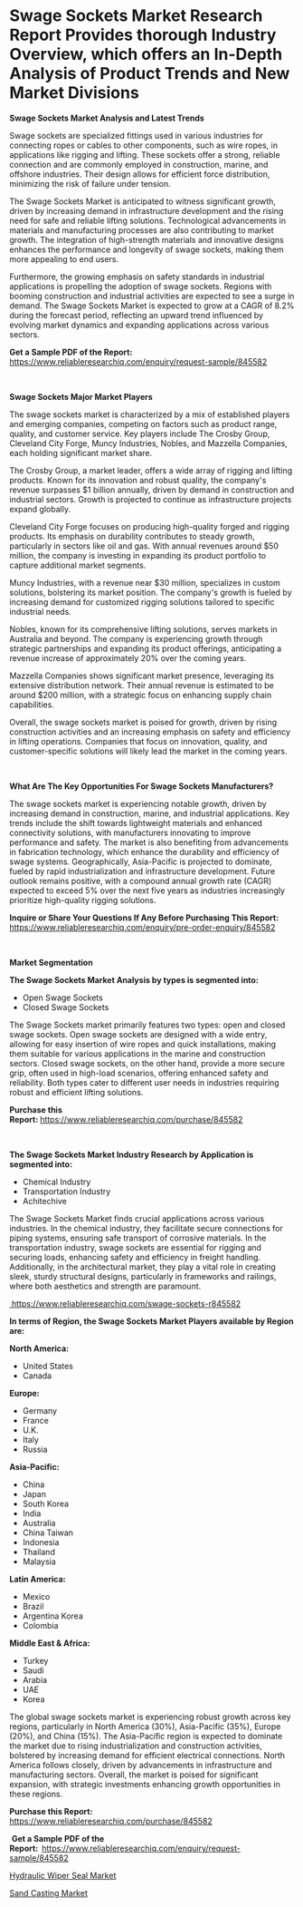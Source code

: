 <p><h1>Swage Sockets Market Research Report Provides thorough Industry Overview, which offers an In-Depth Analysis of Product Trends and New Market Divisions</h1></p><p><strong>Swage Sockets Market Analysis and Latest Trends</strong></p>
<p><p>Swage sockets are specialized fittings used in various industries for connecting ropes or cables to other components, such as wire ropes, in applications like rigging and lifting. These sockets offer a strong, reliable connection and are commonly employed in construction, marine, and offshore industries. Their design allows for efficient force distribution, minimizing the risk of failure under tension.</p><p>The Swage Sockets Market is anticipated to witness significant growth, driven by increasing demand in infrastructure development and the rising need for safe and reliable lifting solutions. Technological advancements in materials and manufacturing processes are also contributing to market growth. The integration of high-strength materials and innovative designs enhances the performance and longevity of swage sockets, making them more appealing to end users.</p><p>Furthermore, the growing emphasis on safety standards in industrial applications is propelling the adoption of swage sockets. Regions with booming construction and industrial activities are expected to see a surge in demand. The Swage Sockets Market is expected to grow at a CAGR of 8.2% during the forecast period, reflecting an upward trend influenced by evolving market dynamics and expanding applications across various sectors.</p></p>
<p><strong>Get a Sample PDF of the Report:&nbsp;</strong> <a href="https://www.reliableresearchiq.com/enquiry/request-sample/845582?utm_campaign=1837&utm_medium=2&utm_source=Github&utm_content=ia&utm_term=17022025&utm_id=swage-sockets">https://www.reliableresearchiq.com/enquiry/request-sample/845582</a></p>
<p>&nbsp;</p>
<p><strong>Swage Sockets Major Market Players</strong></p>
<p><p>The swage sockets market is characterized by a mix of established players and emerging companies, competing on factors such as product range, quality, and customer service. Key players include The Crosby Group, Cleveland City Forge, Muncy Industries, Nobles, and Mazzella Companies, each holding significant market share.</p><p>The Crosby Group, a market leader, offers a wide array of rigging and lifting products. Known for its innovation and robust quality, the company's revenue surpasses $1 billion annually, driven by demand in construction and industrial sectors. Growth is projected to continue as infrastructure projects expand globally.</p><p>Cleveland City Forge focuses on producing high-quality forged and rigging products. Its emphasis on durability contributes to steady growth, particularly in sectors like oil and gas. With annual revenues around $50 million, the company is investing in expanding its product portfolio to capture additional market segments.</p><p>Muncy Industries, with a revenue near $30 million, specializes in custom solutions, bolstering its market position. The company's growth is fueled by increasing demand for customized rigging solutions tailored to specific industrial needs.</p><p>Nobles, known for its comprehensive lifting solutions, serves markets in Australia and beyond. The company is experiencing growth through strategic partnerships and expanding its product offerings, anticipating a revenue increase of approximately 20% over the coming years.</p><p>Mazzella Companies shows significant market presence, leveraging its extensive distribution network. Their annual revenue is estimated to be around $200 million, with a strategic focus on enhancing supply chain capabilities.</p><p>Overall, the swage sockets market is poised for growth, driven by rising construction activities and an increasing emphasis on safety and efficiency in lifting operations. Companies that focus on innovation, quality, and customer-specific solutions will likely lead the market in the coming years.</p></p>
<p>&nbsp;</p>
<p><strong>What Are The Key Opportunities For Swage Sockets Manufacturers?</strong></p>
<p><p>The swage sockets market is experiencing notable growth, driven by increasing demand in construction, marine, and industrial applications. Key trends include the shift towards lightweight materials and enhanced connectivity solutions, with manufacturers innovating to improve performance and safety. The market is also benefiting from advancements in fabrication technology, which enhance the durability and efficiency of swage systems. Geographically, Asia-Pacific is projected to dominate, fueled by rapid industrialization and infrastructure development. Future outlook remains positive, with a compound annual growth rate (CAGR) expected to exceed 5% over the next five years as industries increasingly prioritize high-quality rigging solutions.</p></p>
<p><strong>Inquire or Share Your Questions If Any Before Purchasing This Report:</strong> <a href="https://www.reliableresearchiq.com/enquiry/pre-order-enquiry/845582?utm_campaign=1837&utm_medium=2&utm_source=Github&utm_content=ia&utm_term=17022025&utm_id=swage-sockets">https://www.reliableresearchiq.com/enquiry/pre-order-enquiry/845582</a></p>
<p>&nbsp;</p>
<p><strong>Market Segmentation</strong></p>
<p><strong>The Swage Sockets Market Analysis by types is segmented into:</strong></p>
<p><ul><li>Open Swage Sockets</li><li>Closed Swage Sockets</li></ul></p>
<p><p>The Swage Sockets market primarily features two types: open and closed swage sockets. Open swage sockets are designed with a wide entry, allowing for easy insertion of wire ropes and quick installations, making them suitable for various applications in the marine and construction sectors. Closed swage sockets, on the other hand, provide a more secure grip, often used in high-load scenarios, offering enhanced safety and reliability. Both types cater to different user needs in industries requiring robust and efficient lifting solutions.</p></p>
<p><strong>Purchase this Report:&nbsp;</strong><a href="https://www.reliableresearchiq.com/purchase/845582?utm_campaign=1837&utm_medium=2&utm_source=Github&utm_content=ia&utm_term=17022025&utm_id=swage-sockets">https://www.reliableresearchiq.com/purchase/845582</a></p>
<p>&nbsp;</p>
<p><strong>The Swage Sockets Market Industry Research by Application is segmented into:</strong></p>
<p><ul><li>Chemical Industry</li><li>Transportation Industry</li><li>Achitechive</li></ul></p>
<p><p>The Swage Sockets Market finds crucial applications across various industries. In the chemical industry, they facilitate secure connections for piping systems, ensuring safe transport of corrosive materials. In the transportation industry, swage sockets are essential for rigging and securing loads, enhancing safety and efficiency in freight handling. Additionally, in the architectural market, they play a vital role in creating sleek, sturdy structural designs, particularly in frameworks and railings, where both aesthetics and strength are paramount.</p></p>
<p><a href="https://www.reliableresearchiq.com/swage-sockets-r845582?utm_campaign=1837&utm_medium=2&utm_source=Github&utm_content=ia&utm_term=17022025&utm_id=swage-sockets">&nbsp;https://www.reliableresearchiq.com/swage-sockets-r845582</a></p>
<p><strong>In terms of Region, the Swage Sockets Market Players available by Region are:</strong></p>
<p>
    <p> <strong> North America: </strong>
        <ul>
            <li>United States</li>
            <li>Canada</li>
        </ul>
        </p> 
    <p> <strong> Europe: </strong>
        <ul>
            <li>Germany</li>
            <li>France</li>
            <li>U.K.</li>
            <li>Italy</li>
            <li>Russia</li>
        </ul>
        </p> 
    <p> <strong> Asia-Pacific: </strong>
        <ul>
            <li>China</li>
            <li>Japan</li>
            <li>South Korea</li>
            <li>India</li>
            <li>Australia</li>
            <li>China Taiwan</li>
            <li>Indonesia</li>
            <li>Thailand</li>
            <li>Malaysia</li>
        </ul>
        </p> 
    <p> <strong> Latin America: </strong>
        <ul>
            <li>Mexico</li>
            <li>Brazil</li>
            <li>Argentina Korea</li>
            <li>Colombia</li>
        </ul>
        </p> 
    <p> <strong> Middle East & Africa: </strong>
        <ul>
            <li>Turkey</li>
            <li>Saudi</li>
            <li>Arabia</li>
            <li>UAE</li>
            <li>Korea</li>
        </ul>
    </p>
    </p>
<p><p>The global swage sockets market is experiencing robust growth across key regions, particularly in North America (30%), Asia-Pacific (35%), Europe (20%), and China (15%). The Asia-Pacific region is expected to dominate the market due to rising industrialization and construction activities, bolstered by increasing demand for efficient electrical connections. North America follows closely, driven by advancements in infrastructure and manufacturing sectors. Overall, the market is poised for significant expansion, with strategic investments enhancing growth opportunities in these regions.</p></p>
<p><strong>Purchase this Report: </strong><a href="https://www.reliableresearchiq.com/purchase/845582?utm_campaign=1837&utm_medium=2&utm_source=Github&utm_content=ia&utm_term=17022025&utm_id=swage-sockets">https://www.reliableresearchiq.com/purchase/845582</a></p>
<p>&nbsp;<strong>Get a Sample PDF of the Report:&nbsp;&nbsp;</strong><a href="https://www.reliableresearchiq.com/enquiry/request-sample/845582?utm_campaign=1837&utm_medium=2&utm_source=Github&utm_content=ia&utm_term=17022025&utm_id=swage-sockets">https://www.reliableresearchiq.com/enquiry/request-sample/845582</a></p>
<p><strong></strong></p>
<p><p><a href="https://github.com/gunbybeahmg1/Market-Research-Report-List-1/blob/main/hydraulic-wiper-seal-market.md?utm_campaign=1837&utm_medium=2&utm_source=Github&utm_content=ia&utm_term=17022025&utm_id=swage-sockets">Hydraulic Wiper Seal Market</a></p><p><a href="https://github.com/mateyappiazo/Market-Research-Report-List-1/blob/main/sand-casting-market.md?utm_campaign=1837&utm_medium=2&utm_source=Github&utm_content=ia&utm_term=17022025&utm_id=swage-sockets">Sand Casting Market</a></p></p>